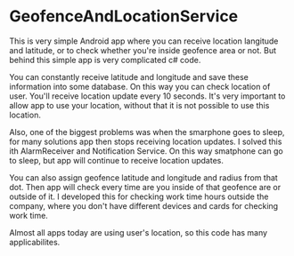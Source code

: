 # GeofenceAndLocationService

This is very simple Android app where you can receive location langitude and latitude, or to check whether you're inside geofence area or not.
But behind this simple app is very complicated c# code.

You can constantly receive latitude and longitude and save these information into some database. On this way you can check location of user.
You'll receive location update every 10 seconds. It's very important to allow app to use your location, without that it is not possible to use this location.

Also, one of the biggest problems was when the smarphone goes to sleep, for many solutions app then stops receiving location updates.
I solved this ith AlarmReceiver and Notification Service. On this way smatphone can go to sleep, but app will continue to receive location updates.

You can also assign geofence latitude and longitude and radius from that dot. Then app will check every time are you inside of that geofence are or outside of it.
I developed this for checking work time hours outside the company, where you don't have different devices and cards for checking work time.

Almost all apps today are using user's location, so this code has many applicabilites.
